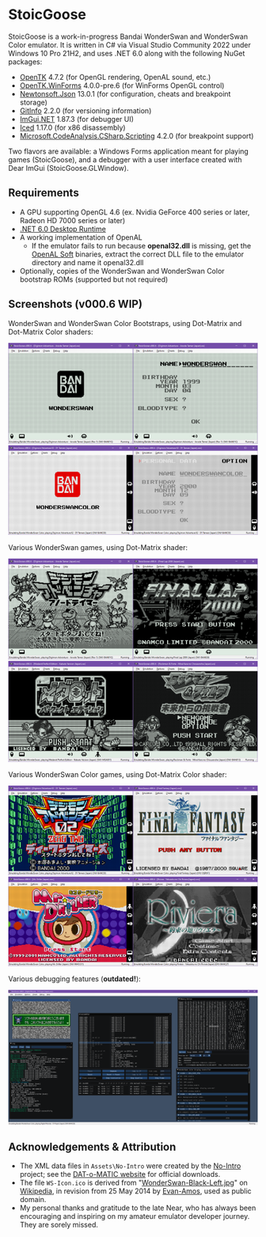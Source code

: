 # StoicGoose
StoicGoose is a work-in-progress Bandai WonderSwan and WonderSwan Color emulator. It is written in C# via Visual Studio Community 2022 under Windows 10 Pro 21H2, and uses .NET 6.0 along with the following NuGet packages:

* [OpenTK](https://www.nuget.org/packages/OpenTK) 4.7.2 (for OpenGL rendering, OpenAL sound, etc.)
* [OpenTK.WinForms](https://www.nuget.org/packages/OpenTK.WinForms) 4.0.0-pre.6 (for WinForms OpenGL control)
* [Newtonsoft.Json](https://www.nuget.org/packages/Newtonsoft.Json) 13.0.1 (for configuration, cheats and breakpoint storage)
* [GitInfo](https://www.nuget.org/packages/GitInfo) 2.2.0 (for versioning information)
* [ImGui.NET](https://www.nuget.org/packages/ImGui.NET) 1.87.3 (for debugger UI)
* [Iced](https://www.nuget.org/packages/Iced) 1.17.0 (for x86 disassembly)
* [Microsoft.CodeAnalysis.CSharp.Scripting](https://www.nuget.org/packages/Microsoft.CodeAnalysis.CSharp.Scripting) 4.2.0 (for breakpoint support)

Two flavors are available: a Windows Forms application meant for playing games (StoicGoose), and a debugger with a user interface created with Dear ImGui (StoicGoose.GLWindow).

## Requirements

* A GPU supporting OpenGL 4.6 (ex. Nvidia GeForce 400 series or later, Radeon HD 7000 series or later)
* [.NET 6.0 Desktop Runtime](https://dotnet.microsoft.com/en-us/download/dotnet/6.0/runtime)
* A working implementation of OpenAL
  * If the emulator fails to run because **openal32.dll** is missing, get the [OpenAL Soft](https://www.openal-soft.org/) binaries, extract the correct DLL file to the emulator directory and name it openal32.dll
* Optionally, copies of the WonderSwan and WonderSwan Color bootstrap ROMs (supported but not required)

## Screenshots (v000.6 WIP)
WonderSwan and WonderSwan Color Bootstraps, using Dot-Matrix and Dot-Matrix Color shaders:

<img src="https://raw.githubusercontent.com/xdanieldzd/StoicGoose/master/Screenshots/WS-Bootstrap-Logo.png" alt="Screenshot Bootstraps 1" width="50%"><img src="https://raw.githubusercontent.com/xdanieldzd/StoicGoose/master/Screenshots/WS-Bootstrap-Menu.png" alt="Screenshot Bootstraps 2" width="50%"><img src="https://raw.githubusercontent.com/xdanieldzd/StoicGoose/master/Screenshots/WSC-Bootstrap-Logo.png" alt="Screenshot Bootstraps 3" width="50%"><img src="https://raw.githubusercontent.com/xdanieldzd/StoicGoose/master/Screenshots/WSC-Bootstrap-Menu.png" alt="Screenshot Bootstraps 4" width="50%">

Various WonderSwan games, using Dot-Matrix shader:

<img src="https://raw.githubusercontent.com/xdanieldzd/StoicGoose/master/Screenshots/WS-DigiAnodeTamer.png" alt="Screenshot WS Games 1" width="50%"><img src="https://raw.githubusercontent.com/xdanieldzd/StoicGoose/master/Screenshots/WS-FinalLap2000.png" alt="Screenshot WS Games 2" width="50%"><img src="https://raw.githubusercontent.com/xdanieldzd/StoicGoose/master/Screenshots/WS-MedarotKabuto.png" alt="Screenshot WS Games 3" width="50%"><img src="https://raw.githubusercontent.com/xdanieldzd/StoicGoose/master/Screenshots/WS-RockmanForte.png" alt="Screenshot WS Games 4" width="50%">

Various WonderSwan Color games, using Dot-Matrix Color shader:

<img src="https://raw.githubusercontent.com/xdanieldzd/StoicGoose/master/Screenshots/WSC-DigiD1Tamers.png" alt="Screenshot WSC Games 1" width="50%"><img src="https://raw.githubusercontent.com/xdanieldzd/StoicGoose/master/Screenshots/WSC-FinalFantasy.png" alt="Screenshot WSC Games 2" width="50%"><img src="https://raw.githubusercontent.com/xdanieldzd/StoicGoose/master/Screenshots/WSC-MrDriller.png" alt="Screenshot WSC Games 3" width="50%"><img src="https://raw.githubusercontent.com/xdanieldzd/StoicGoose/master/Screenshots/WSC-Riviera.png" alt="Screenshot WSC Games 4" width="50%">

Various debugging features (**outdated!**):

<img src="https://raw.githubusercontent.com/xdanieldzd/StoicGoose/master/Screenshots/Debugger.png" alt="Screenshot Debugger">

## Acknowledgements & Attribution
* The XML data files in `Assets\No-Intro` were created by the [No-Intro](http://www.no-intro.org) project; see the [DAT-o-MATIC website](https://datomatic.no-intro.org) for official downloads.
* The file `WS-Icon.ico` is derived from "[WonderSwan-Black-Left.jpg](https://en.wikipedia.org/wiki/File:WonderSwan-Black-Left.jpg)" on [Wikipedia](https://en.wikipedia.org), in revision from 25 May 2014 by [Evan-Amos](https://commons.wikimedia.org/wiki/User:Evan-Amos), used as public domain.
* My personal thanks and gratitude to the late Near, who has always been encouraging and inspiring on my amateur emulator developer journey. They are sorely missed.
